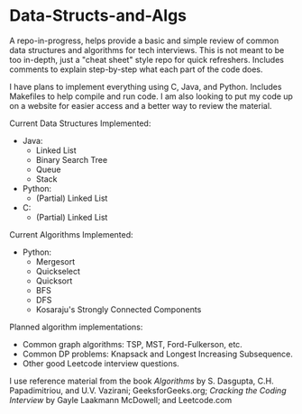 # Data-Structs-and-Algs
A repo-in-progress, helps provide a basic and simple review of common data structures and algorithms for tech interviews. This is not meant to be too in-depth, just a "cheat sheet" style repo for quick refreshers. Includes comments to explain step-by-step what each part of the code does.  

I have plans to implement everything using C, Java, and Python. Includes Makefiles to help compile and run code. I am also looking to put my code up on a website for easier access and a better way to review the material.

Current Data Structures Implemented:  
* Java:
  * Linked List
  * Binary Search Tree
  * Queue
  * Stack
* Python:
  * (Partial) Linked List
* C:
  * (Partial) Linked List

Current Algorithms Implemented:
* Python:
  * Mergesort
  * Quickselect
  * Quicksort
  * BFS
  * DFS
  * Kosaraju's Strongly Connected Components

Planned algorithm implementations:
* Common graph algorithms: TSP, MST, Ford-Fulkerson, etc.
* Common DP problems: Knapsack and Longest Increasing Subsequence.
* Other good Leetcode interview questions.

I use reference material from the book *Algorithms* by S. Dasgupta, C.H. Papadimitriou, and U.V. Vazirani; GeeksforGeeks.org; *Cracking the Coding Interview* by Gayle Laakmann McDowell; and Leetcode.com
